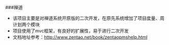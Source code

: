 ###禅道
* 该项目主要是对禅道系统开原版的二次开发，在原先系统增加了项目度量、周计划两个模块
* 项目使用了mvc框架，有良好的扩展性，易于进行二次开发
* 文档地址参考：<a>http://www.zentao.net/book/zentaopmshelp.html</a>
